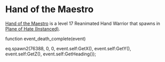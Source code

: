 # Hand of the Maestro



[Hand of the Maestro](/npc/76382) is a level 17 Reanimated Hand Warrior that spawns in [Plane of Hate (Instanced)](/zone/1076).

function event_death_complete(event)



eq.spawn2(76388, 0, 0, event.self:GetX(), event.self:GetY(), event.self:GetZ(), event.self:GetHeading());